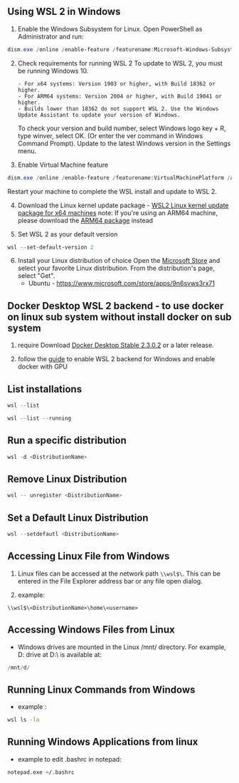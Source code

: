 ## Using WSL 2 in Windows

1. Enable the Windows Subsystem for Linux. Open PowerShell as Administrator and run:

```powershell
dism.exe /online /enable-feature /featurename:Microsoft-Windows-Subsystem-Linux /all /norestart
```

2.  Check requirements for running WSL 2
    To update to WSL 2, you must be running Windows 10.

        - For x64 systems: Version 1903 or higher, with Build 18362 or higher.
        - For ARM64 systems: Version 2004 or higher, with Build 19041 or higher.
        - Builds lower than 18362 do not support WSL 2. Use the Windows Update Assistant to update your version of Windows.

    To check your version and build number, select Windows logo key + R, type winver, select OK. (Or enter the ver command in Windows Command Prompt). Update to the latest Windows version in the Settings menu.

3.  Enable Virtual Machine feature

```powershell
dism.exe /online /enable-feature /featurename:VirtualMachinePlatform /all /norestart
```

Restart your machine to complete the WSL install and update to WSL 2.

4. Download the Linux kernel update package - [WSL2 Linux kernel update package for x64 machines](https://wslstorestorage.blob.core.windows.net/wslblob/wsl_update_x64.msi)
   note: If you're using an ARM64 machine, please download the [ARM64 package](https://wslstorestorage.blob.core.windows.net/wslblob/wsl_update_arm64.msi) instead

5. Set WSL 2 as your default version

```powershell
wsl --set-default-version 2
```

6. Install your Linux distribution of choice
   Open the [Microsoft Store](https://aka.ms/wslstore) and select your favorite Linux distribution. From the distribution's page, select "Get".
   - Ubuntu - https://www.microsoft.com/store/apps/9n6svws3rx71

## Docker Desktop WSL 2 backend - to use docker on linux sub system without install docker on sub system

1. require Download [Docker Desktop Stable 2.3.0.2](https://hub.docker.com/editions/community/docker-ce-desktop-windows/) or a later release.

2. follow the [guide](https://docs.docker.com/docker-for-windows/wsl/) to enable WSL 2 backend for Windows and enable docker with GPU

## List installations

```powershell
wsl --list
```

```powershell
wsl --list --running
```

## Run a specific distribution

```powershell
wsl -d <DistributionName>
```

## Remove Linux Distribution

```powershell
wsl -- unregister <DistributionName>
```

## Set a Default Linux Distribution

```powershell
wsl --setdefautl <DistributionName>
```

## Accessing Linux File from Windows

1. Linux files can be accessed at the network path `\\wsl$\`. This can be entered in the File Explorer address bar or any file open dialog.

2. example:

```
\\wsl$\<DistributionName>\home\<username>
```

## Accessing Windows Files from Linux

- Windows drives are mounted in the Linux /mnt/ directory. For example, D: drive at D:\ is available at:

```powershell
/mnt/d/
```

## Running Linux Commands from Windows

- example :

```sh
wsl ls -la
```

## Running Windows Applications from linux

- example to edit .bashrc in notepad:

```sh
notepad.exe ~/.bashrc
```
